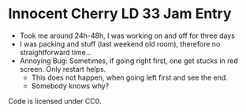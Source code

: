 # Innocent Cherry LD 33 Jam Entry

  - Took me around 24h-48h, I was working on and off for three days
  - I was packing and stuff (last weekend old room), therefore no straightforward time...
  - Annoying Bug: Sometimes, if going right first, one get stucks in red screen. Only restart helps.
  	- This does not happen, when going left first and see the end.
  	- Somebody knows why?  

Code is licensed under CC0.
